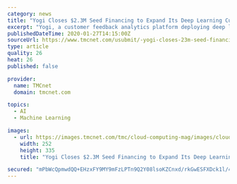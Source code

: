 ```yaml
---
category: news
title: "Yogi Closes $2.3M Seed Financing to Expand Its Deep Learning Customer Feedback Analytics Platform"
excerpt: "Yogi, a customer feedback analytics platform deploying deep learning for actionable product insights, announced today that it has raised $2.3M (News - Alert) in seed funding, with RTP Ventures leading, and Felton Group LLC, the family office of Jaffray Woodriff, participating in the capital raise. Existing investors Entrepreneurs Roundtable ..."
publishedDateTime: 2020-01-27T14:15:00Z
sourceUrl: https://www.tmcnet.com/usubmit/-yogi-closes-23m-seed-financing-expand-its-deep-/2020/01/27/9087269.htm
type: article
quality: 26
heat: 26
published: false

provider:
  name: TMCnet
  domain: tmcnet.com

topics:
  - AI
  - Machine Learning

images:
  - url: https://images.tmcnet.com/tmc/cloud-computing-mag/images/cloud-computing-0515-cover.jpg
    width: 252
    height: 335
    title: "Yogi Closes $2.3M Seed Financing to Expand Its Deep Learning Customer Feedback Analytics Platform"

secured: "mPbWcQpmwdQQ+EHzxFY9MY9mFzLPTn9Q2Y08lsoKZCnxd/rkGwESFXDck1l/4KXKDBDq3l1D12JogDSkhXWgkPwi2cCInkZ+UJWSMqV6vYFiaq3GcFFOAdB6h6mE3NLVerSCuA2cfJ2TM7qcCZ4691gv2ZiAm8QUf+wSeqEuTsdsr3WjB4lBbNegj0AjViJl0/xmu1JT7islrD/JOR/Zm2Tzs9Jl4zBnsLxxXBkwNihhUI/tiUlsopFvPYPKr5mJ0kiZkU4OjK4ctol6gCrT68yokrei+qZSM9aueLsywRVtPcnECcBz0OpNoALHj9d+;gY9iUqX9gaoJITUDFynnvQ=="
---
```


